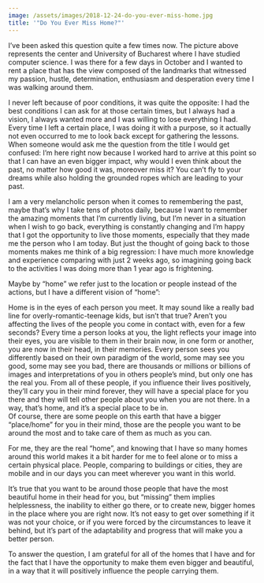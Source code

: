 ```yaml
---
image: /assets/images/2018-12-24-do-you-ever-miss-home.jpg
title: '"Do You Ever Miss Home?"'
---
```

I’ve been asked this question quite a few times now. The picture above represents the center and University of Bucharest where I have studied computer science. I was there for a few days in October and I wanted to rent a place that has the view composed of the landmarks that witnessed my passion, hustle, determination, enthusiasm and desperation every time I was walking around them.

I never left because of poor conditions, it was quite the opposite: I had the best conditions I can ask for at those certain times, but I always had a vision, I always wanted more and I was willing to lose everything I had. Every time I left a certain place, I was doing it with a purpose, so it actually not even occurred to me to look back except for gathering the lessons. When someone would ask me the question from the title I would get confused: I’m here right now because I worked hard to arrive at this point so that I can have an even bigger impact, why would I even think about the past, no matter how good it was, moreover miss it? You can’t fly to your dreams while also holding the grounded ropes which are leading to your past.

I am a very melancholic person when it comes to remembering the past, maybe that’s why I take tens of photos daily, because I want to remember the amazing moments that I’m currently living, but I’m never in a situation when I wish to go back, everything is constantly changing and I’m happy that I got the opportunity to live those moments, especially that they made me the person who I am today. But just the thought of going back to those moments makes me think of a big regression: I have much more knowledge and experience comparing with just 2 weeks ago, so imagining going back to the activities I was doing more than 1 year ago is frightening.

Maybe by “home” we refer just to the location or people instead of the actions, but I have a different vision of “home”:

Home is in the eyes of each person you meet. It may sound like a really bad line for overly-romantic-teenage kids, but isn’t that true? Aren’t you affecting the lives of the people you come in contact with, even for a few seconds? Every time a person looks at you, the light reflects your image into their eyes, you are visible to them in their brain now, in one form or another, you are now in their head, in their memories. Every person sees you differently based on their own paradigm of the world, some may see you good, some may see you bad, there are thousands or millions or billions of images and interpretations of you in others people’s mind, but only one has the real you. From all of these people, if you influence their lives positively, they’ll cary you in their mind forever, they will have a special place for you there and they will tell other people about you when you are not there. In a way, that’s home, and it’s a special place to be in.  
Of course, there are some people on this earth that have a bigger “place/home” for you in their mind, those are the people you want to be around the most and to take care of them as much as you can.

For me, they are the real “home”, and knowing that I have so many homes around this world makes it a bit harder for me to feel alone or to miss a certain physical place. People, comparing to buildings or cities, they are mobile and in our days you can meet wherever you want in this world.

It’s true that you want to be around those people that have the most beautiful home in their head for you, but “missing” them implies helplessness, the inability to either go there, or to create new, bigger homes in the place where you are right now. It’s not easy to get over something if it was not your choice, or if you were forced by the circumstances to leave it behind, but it’s part of the adaptability and progress that will make you a better person.

To answer the question, I am grateful for all of the homes that I have and for the fact that I have the opportunity to make them even bigger and beautiful, in a way that it will positively influence the people carrying them.